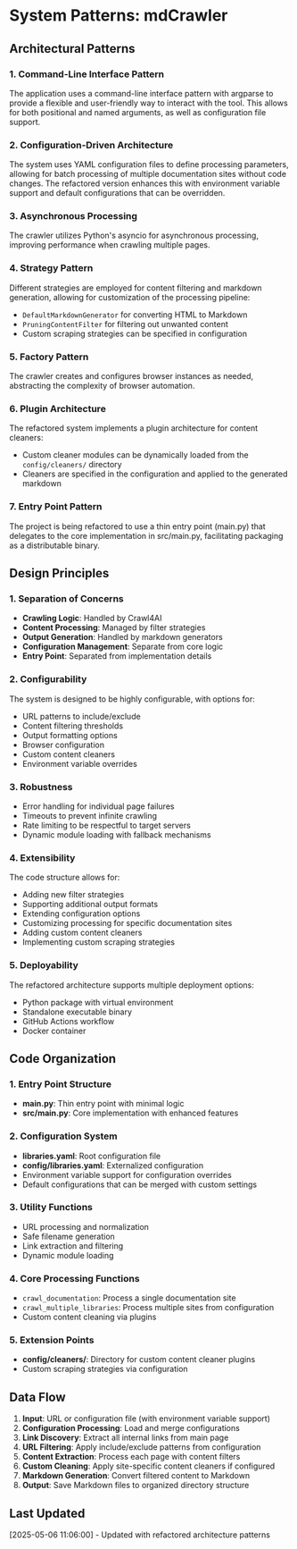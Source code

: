 # System Patterns: mdCrawler

## Architectural Patterns

### 1. Command-Line Interface Pattern
The application uses a command-line interface pattern with argparse to provide a flexible and user-friendly way to interact with the tool. This allows for both positional and named arguments, as well as configuration file support.

### 2. Configuration-Driven Architecture
The system uses YAML configuration files to define processing parameters, allowing for batch processing of multiple documentation sites without code changes. The refactored version enhances this with environment variable support and default configurations that can be overridden.

### 3. Asynchronous Processing
The crawler utilizes Python's asyncio for asynchronous processing, improving performance when crawling multiple pages.

### 4. Strategy Pattern
Different strategies are employed for content filtering and markdown generation, allowing for customization of the processing pipeline:
- `DefaultMarkdownGenerator` for converting HTML to Markdown
- `PruningContentFilter` for filtering out unwanted content
- Custom scraping strategies can be specified in configuration

### 5. Factory Pattern
The crawler creates and configures browser instances as needed, abstracting the complexity of browser automation.

### 6. Plugin Architecture
The refactored system implements a plugin architecture for content cleaners:
- Custom cleaner modules can be dynamically loaded from the `config/cleaners/` directory
- Cleaners are specified in the configuration and applied to the generated markdown

### 7. Entry Point Pattern
The project is being refactored to use a thin entry point (main.py) that delegates to the core implementation in src/main.py, facilitating packaging as a distributable binary.

## Design Principles

### 1. Separation of Concerns
- **Crawling Logic**: Handled by Crawl4AI
- **Content Processing**: Managed by filter strategies
- **Output Generation**: Handled by markdown generators
- **Configuration Management**: Separate from core logic
- **Entry Point**: Separated from implementation details

### 2. Configurability
The system is designed to be highly configurable, with options for:
- URL patterns to include/exclude
- Content filtering thresholds
- Output formatting options
- Browser configuration
- Custom content cleaners
- Environment variable overrides

### 3. Robustness
- Error handling for individual page failures
- Timeouts to prevent infinite crawling
- Rate limiting to be respectful to target servers
- Dynamic module loading with fallback mechanisms

### 4. Extensibility
The code structure allows for:
- Adding new filter strategies
- Supporting additional output formats
- Extending configuration options
- Customizing processing for specific documentation sites
- Adding custom content cleaners
- Implementing custom scraping strategies

### 5. Deployability
The refactored architecture supports multiple deployment options:
- Python package with virtual environment
- Standalone executable binary
- GitHub Actions workflow
- Docker container

## Code Organization

### 1. Entry Point Structure
- **main.py**: Thin entry point with minimal logic
- **src/main.py**: Core implementation with enhanced features

### 2. Configuration System
- **libraries.yaml**: Root configuration file
- **config/libraries.yaml**: Externalized configuration
- Environment variable support for configuration overrides
- Default configurations that can be merged with custom settings

### 3. Utility Functions
- URL processing and normalization
- Safe filename generation
- Link extraction and filtering
- Dynamic module loading

### 4. Core Processing Functions
- `crawl_documentation`: Process a single documentation site
- `crawl_multiple_libraries`: Process multiple sites from configuration
- Custom content cleaning via plugins

### 5. Extension Points
- **config/cleaners/**: Directory for custom content cleaner plugins
- Custom scraping strategies via configuration

## Data Flow

1. **Input**: URL or configuration file (with environment variable support)
2. **Configuration Processing**: Load and merge configurations
3. **Link Discovery**: Extract all internal links from main page
4. **URL Filtering**: Apply include/exclude patterns from configuration
5. **Content Extraction**: Process each page with content filters
6. **Custom Cleaning**: Apply site-specific content cleaners if configured
7. **Markdown Generation**: Convert filtered content to Markdown
8. **Output**: Save Markdown files to organized directory structure

## Last Updated
[2025-05-06 11:06:00] - Updated with refactored architecture patterns